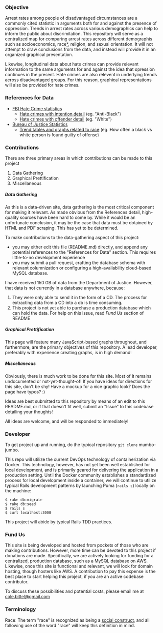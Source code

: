 ### Objective

Arrest rates among people of disadvantaged circumstances are a commonly cited statistic in arguments both for and against the presence of oppression. Trends in arrest rates across various demographics can help to inform the public about discrimitation.
This repository will serve as a centralized map for comparing arrest rates across different demographis such as socioeconomics, race[\*](#terminology), religion, and sexual orientation.
It will not attempt to draw conclusions from the data, and instead will provide it in an organized graphical presentation.

Likewise, longitudinal data about hate crimes can provide relevant information to the same arguments for and against the idea that opression continues in the present.
Hate crimes are also relevent in underlying trends across disadvantaged groups. For this reason, graphical representations will also be provided for hate crimes.

### References for Data

- [FBI Hate Crime statistics](https://www.fbi.gov/about-us/cjis/ucr/hate-crime/2014/topic-pages/victims_final)
  - [Hate crimes with intention detail](https://www.fbi.gov/about-us/cjis/ucr/hate-crime/2014/tables/table-1) (eg. "Anti-Black")
  - [Hate crimes with offender detail](https://www.fbi.gov/about-us/cjis/ucr/hate-crime/2014/tables/table-3) (eg. "White")
- [Bureau of Justice Statistics](http://www.bjs.gov/developer/ncvs/)
  - [Trend tables and graphs related to race](http://www.bjs.gov/index.cfm?ty=datool&surl=/arrests/index.cfm#) (eg. How often a black vs white person is found guilty of offense)

### Contributions

There are three primary areas in which contributions can be made to this project

1. Data Gathering
2. Graphical Prettification
3. Miscellaneous

##### Data Gathering

As this is a data-driven site, data gathering is the most critical component for making it relevant. As made obvious from the References detail, high-quality sources have been hard to come by. While it would be an unfortunate conclusion, it may be the case that data must be obtained by HTML and PDF scraping. This has yet to be determined.

To make contributions to the data-gathering aspect of this project:

- you may either edit this file (README.md) directly, and append any potential references to the "References for Data" section. This requires little-to-no development experience
- you may submit a pull request, crafting the database schema with relevant columnization or configuring a high-availability cloud-based MySQL database.

I have received 150 GB of data from the Department of Justice. However, that data is not currently in a database anywhere, because:

1. They were only able to send it in the form of a CD. The process for extracting data from a CD into a db is time consuming.
2. This project is not yet able to purchase a production database which can hold the data. For help on this issue, read _Fund Us_ section of README

##### Graphical Prettification

This page will feature many JavaScript-based graphs throughout, and furthermore, are the primary objectives of this repository. A lead developer, preferably with experience creating graphs, is in high demand!


##### Miscellaneous

Obviously, there is much work to be done for this site. Most of it remains undocumented or not-yet-thought-of! If you have ideas for directions for this site, don't be shy! Have a mockup for a nice graphic look? Does the page have typos? :)

Ideas are best submitted to this repository by means of an edit to this README.md, or if that doesn't fit well, submit an "Issue" to this codebase detailing your thoughts!

All ideas are welcome, and will be responded to immediately!

### Developer

To get project up and running, do the typical repository `git clone` mumbo-jumbo.

This repo will utilize the current DevOps technology of containerization via Docker.
This technology, however, has not yet been well established for local development, and is primarily geared for delivering the application in a production setting.
Until the Docker community establishes a standardized process for local development inside a container, we will continue to utilize typical Rails development patterns by launching Puma (`rails s`) locally on the machine:

```
$ rake db:migrate
$ rake db:seed
$ rails s
$ curl localhost:3000
```

This project will abide by typical Rails TDD practices.

### Fund Us

This site is being developed and hosted from pockets of those who are making contributions. However, more time can be devoted to this project if donations are made. Specifically, we are actively looking for funding for a centralized, production database, such as a MySQL database on AWS. Likewise, once this site is functional and relevant, we will look for domain hosting, though hosters like AWS. A contribution to pay this expense is the best place to start helping this project, if you are an active codebase contributor.

To discuss these possibilities and potential costs, please email me at cole.bittel@gmail.com

### Terminology

Race: The term "race" is recognized as being a [social construct](http://www.nytimes.com/roomfordebate/2015/06/16/how-fluid-is-racial-identity/race-and-racial-identity-are-social-constructs), and all following use of the word "race" will keep this definition in mind.
